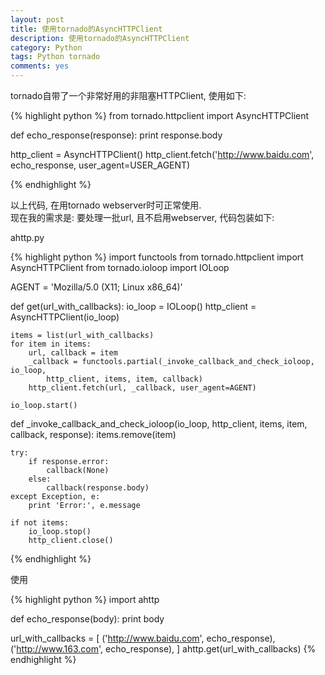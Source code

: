 ```yaml
---
layout: post
title: 使用tornado的AsyncHTTPClient
description: 使用tornado的AsyncHTTPClient
category: Python
tags: Python tornado
comments: yes
---
```


tornado自带了一个非常好用的非阻塞HTTPClient, 使用如下:

{% highlight python %}
from tornado.httpclient import AsyncHTTPClient

def echo_response(response):
    print response.body


http_client = AsyncHTTPClient()
http_client.fetch('http://www.baidu.com', echo_response, 
    user_agent=USER_AGENT)

{% endhighlight %}

以上代码, 在用tornado webserver时可正常使用.  
现在我的需求是: 要处理一批url, 且不启用webserver, 代码包装如下:

ahttp.py

{% highlight python %}
import functools
from tornado.httpclient import AsyncHTTPClient
from tornado.ioloop import IOLoop

AGENT = 'Mozilla/5.0 (X11; Linux x86_64)'


def get(url_with_callbacks):
    io_loop = IOLoop()
    http_client = AsyncHTTPClient(io_loop)

    items = list(url_with_callbacks)
    for item in items:
        url, callback = item
        _callback = functools.partial(_invoke_callback_and_check_ioloop, io_loop, 
            http_client, items, item, callback)
        http_client.fetch(url, _callback, user_agent=AGENT)

    io_loop.start()


def _invoke_callback_and_check_ioloop(io_loop, http_client, items, 
                                      item, callback, response):
    items.remove(item)

    try:
        if response.error:
            callback(None)
        else:
            callback(response.body)
    except Exception, e:
        print 'Error:', e.message

    if not items:
        io_loop.stop()
        http_client.close()

{% endhighlight %}


使用

{% highlight python %}
import ahttp

def echo_response(body):
    print body

url_with_callbacks = [
    ('http://www.baidu.com', echo_response),
    ('http://www.163.com', echo_response),
]
ahttp.get(url_with_callbacks)
{% endhighlight %}


